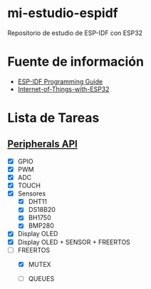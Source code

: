 # mi-estudio-espidf
Repositorio de estudio de ESP-IDF con ESP32 

# Fuente de información
- [ESP-IDF Programming Guide](https://docs.espressif.com/projects/esp-idf/en/latest/esp32/)
- [Internet-of-Things-with-ESP32](https://github.com/PacktPublishing/Internet-of-Things-with33-ESP32)

# Lista de Tareas 

## [Peripherals API](https://docs.espressif.com/projects/esp-idf/en/latest/esp32/api-reference/peripherals/index.html)
- [x] GPIO
- [x] PWM
- [x] ADC
- [x] TOUCH
- [x] Sensores 
    - [x] DHT11
    - [x] DS18B20
    - [x] BH1750
    - [x] BMP280
- [x] Display OLED
- [x] Display OLED + SENSOR + FREERTOS
- [ ] FREERTOS 
    - [x] MUTEX 
    - [ ] QUEUES  


    
